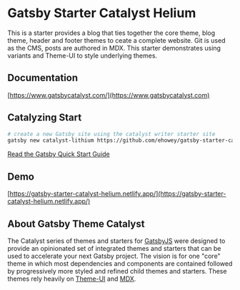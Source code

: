 # Gatsby Starter Catalyst Helium

This is a starter provides a blog that ties together the core theme, blog theme, header and footer themes to ceate a complete website. Git is used as the CMS, posts are authored in MDX. This starter demonstrates using variants and Theme-UI to style underlying themes.

## Documentation

[https://www.gatsbycatalyst.com/](https://www.gatsbycatalyst.com)

## Catalyzing Start

```sh
# create a new Gatsby site using the catalyst writer starter site
gatsby new catalyst-lithium https://github.com/ehowey/gatsby-starter-catalyst-helium
```

[Read the Gatsby Quick Start Guide](https://www.gatsbyjs.org/docs/quick-start)

## Demo

[https://gatsby-starter-catalyst-helium.netlify.app/](https://gatsby-starter-catalyst-helium.netlify.app/)

## About Gatsby Theme Catalyst

The Catalyst series of themes and starters for [GatsbyJS](https://www.gatsbyjs.org/) were designed to provide an opinionated set of integrated themes and starters that can be used to accelerate your next Gatsby project. The vision is for one "core" theme in which most dependencies and components are contained followed by progressively more styled and refined child themes and starters. These themes rely heavily on [Theme-UI](https://theme-ui.com/) and [MDX](https://mdxjs.com/getting-started/gatsby/).
